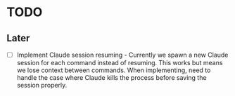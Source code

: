 # TODO

## Later

- [ ] Implement Claude session resuming - Currently we spawn a new Claude session for each command instead of resuming. This works but means we lose context between commands. When implementing, need to handle the case where Claude kills the process before saving the session properly.